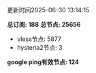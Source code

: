 更新时间2025-06-30 13:14:15

**总订阅: 188**
**总节点: 25656**
- vless节点: 5877
- hysteria2节点: 3

**google ping有效节点: 124**

